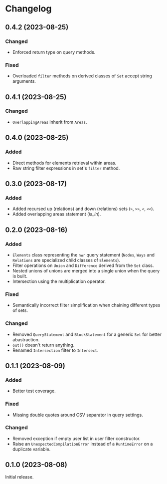 # Changelog

## 0.4.2 (2023-08-25)

### Changed

- Enforced return type on query methods.

### Fixed

- Overloaded `filter` methods on derived classes of `Set`
  accept string arguments.

## 0.4.1 (2023-08-25)

### Changed

- `OverlappingAreas` inherit from `Areas`.

## 0.4.0 (2023-08-25)

### Added

- Direct methods for elements retrieval within areas.
- Raw string filter expressions in set's `filter` method.

## 0.3.0 (2023-08-17)

### Added

- Added recursed up (relations) and down (relations) sets
  (`>`, `>>`, `<`, `<<`).
- Added overlapping areas statement (*is_in*).

## 0.2.0 (2023-08-16)

### Added

- `Elements` class representing the `nwr` query statement (`Nodes`,
  `Ways` and `Relations` are specialized child classes of `Elements`).
- Filter operations on `Union` and `Difference` derived from the
  `Set` class.
- Nested unions of unions are merged into a single union when the query
  is built.
- Intersection using the multiplication operator.

### Fixed

- Semantically incorrect filter simplification when chaining different
  types of sets.

### Changed

- Removed `QueryStatement` and `BlockStatement` for a generic `Set`
  for better abastraction.
- `out()` doesn't return anything.
- Renamed `Intersection` filter to `Intersect`.

## 0.1.1 (2023-08-09)

### Added

- Better test coverage.

### Fixed

- Missing double quotes around CSV separator in query settings.

### Changed

- Removed exception if empty user list in user filter constructor.
- Raise an `UnexpectedCompilationError` instead of a `RuntimeError` on a duplicate variable.

## 0.1.0 (2023-08-08)

Initial release.
